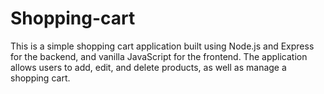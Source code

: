 # Shopping-cart
This is a simple shopping cart application built using Node.js and Express for the backend, and vanilla JavaScript for the frontend. The application allows users to add, edit, and delete products, as well as manage a shopping cart.
